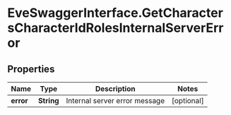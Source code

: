 # EveSwaggerInterface.GetCharactersCharacterIdRolesInternalServerError

## Properties
Name | Type | Description | Notes
------------ | ------------- | ------------- | -------------
**error** | **String** | Internal server error message | [optional] 


